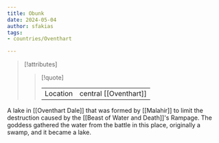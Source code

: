 ```yaml
---
title: Obunk
date: 2024-05-04
author: sfakias
tags:
- countries/Oventhart

---
```

> [!attributes]
> 
> > [!quote]
> >
> > | | |
> > | --- | --- |
> > | Location | central [[Oventhart]] |

A lake in [[Oventhart Dale]] that was formed by [[Malahir]] to limit the destruction caused by the [[Beast of Water and Death]]'s Rampage. The goddess gathered the water from the battle in this place, originally a swamp, and it became a lake.